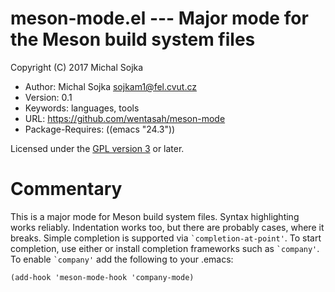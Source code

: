 # meson-mode.el --- Major mode for the Meson build system files

Copyright (C) 2017  Michal Sojka

* Author: Michal Sojka <sojkam1@fel.cvut.cz>
* Version: 0.1
* Keywords: languages, tools
* URL: https://github.com/wentasah/meson-mode
* Package-Requires: ((emacs "24.3"))

Licensed under the [GPL version 3](http://www.gnu.org/licenses/) or later.

# Commentary

This is a major mode for Meson build system files. Syntax
highlighting works reliably. Indentation works too, but there are
probably cases, where it breaks. Simple completion is supported via
`` `completion-at-point' ``. To start completion, use either <C-M-i> or
install completion frameworks such as `` `company' ``. To enable
`` `company' `` add the following to your .emacs:

    (add-hook 'meson-mode-hook 'company-mode)
